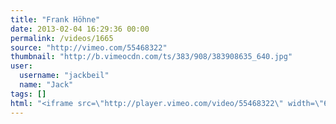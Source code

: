 ```yaml
---
title: "Frank Höhne"
date: 2013-02-04 16:29:36 00:00
permalink: /videos/1665
source: "http://vimeo.com/55468322"
thumbnail: "http://b.vimeocdn.com/ts/383/908/383908635_640.jpg"
user:
  username: "jackbeil"
  name: "Jack"
tags: []
html: "<iframe src=\"http://player.vimeo.com/video/55468322\" width=\"640\" height=\"360\" frameborder=\"0\" webkitAllowFullScreen mozallowfullscreen allowFullScreen></iframe>"
---
```


